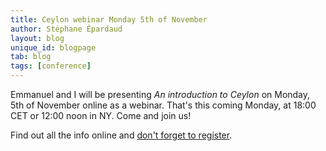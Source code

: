 ```yaml
---
title: Ceylon webinar Monday 5th of November
author: Stéphane Épardaud
layout: blog
unique_id: blogpage
tab: blog
tags: [conference]
---
```


Emmanuel and I will be presenting _An introduction to Ceylon_ on Monday, 5th of November online as a webinar.
That's this coming Monday, at 18:00 CET or 12:00 noon in NY. Come and join us!

Find out all the info online and [don't forget to register](http://www.redhat.com/about/events-webinars/webinars/2012-11-05-an-introduction-to-ceylon).

